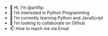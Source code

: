 - 👋 Hi, I’m @artifip
- 👀 I’m interested in Python Programming
- 🌱 I’m currently learning Python and JavaScript
- 💞️ I’m looking to collaborate on Github
- 📫 How to reach me via Email

<!---
artifip/artifip is a ✨ special ✨ repository because its `README.md` (this file) appears on your GitHub profile.
You can click the Preview link to take a look at your changes.
--->
